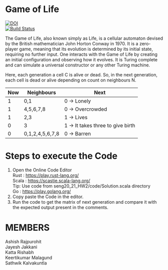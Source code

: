 # Game of Life <br />
[![DOI](https://zenodo.org/badge/289585062.svg)](https://zenodo.org/badge/latestdoi/289585062)<br />
[![Build Status](https://travis-ci.org/jayeshjakkani/seng20_21_HW2.svg?branch=master)](https://travis-ci.org/jayeshjakkani/seng20_21_HW2)<br />


The Game of Life, also known simply as Life, is a cellular automaton devised by the British mathematician John Horton Conway in 1970. It is a zero-player game, meaning that its evolution is determined by its initial state, requiring no further input. One interacts with the Game of Life by creating an initial configuration and observing how it evolves. It is Turing complete and can simulate a universal constructor or any other Turing machine.

Here, each generation a cell C is alive or dead. So, in the next generation, each cell is dead or alive depending on count on neighbours N.


| Now | Neighbours      | Next                              |
|-----|-----------------|-----------------------------------|
| 1   | 0,1             | 0 -> Lonely                       |
| 1   | 4,5,6,7,8       | 0 -> Overcrowded                  |
| 1   | 2,3             | 1 -> Lives                        |
| 0   | 3               | 1 -> It takes three to give birth |
| 0   | 0,1,2,4,5,6,7,8 | 0 -> Barren                       |


# Steps to execute the Code<br />
1) Open the Online Code Editor<br />
   Rust  : https://play.rust-lang.org/ <br />
   Scala : https://scastie.scala-lang.org/  <br />
      Tip: Use code from seng20_21_HW2/code/Solution.scala directory</br>
   Go    : https://play.golang.org/  <br />
2) Copy paste the Code in the editor.<br />
3) Run the code to get the matrix of next generation and compare it with the expected output present in the comments.<br />





# MEMBERS<br />
Ashish Rajpurohit<br />
Jayesh Jakkani<br />
Katta Rishabh<br />
Keertikumar Malagund<br />
Sathwik Kalvakuntla<br />

